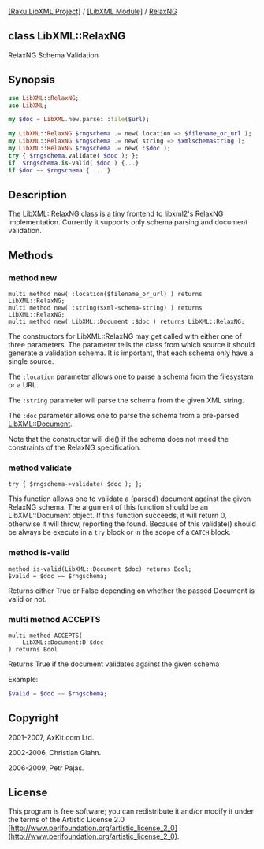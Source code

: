 [[Raku LibXML Project]](https://libxml-raku.github.io)
 / [[LibXML Module]](https://libxml-raku.github.io/LibXML-raku)
 / [RelaxNG](https://libxml-raku.github.io/LibXML-raku/RelaxNG)

class LibXML::RelaxNG
---------------------

RelaxNG Schema Validation

Synopsis
--------

```raku
use LibXML::RelaxNG;
use LibXML;

my $doc = LibXML.new.parse: :file($url);

my LibXML::RelaxNG $rngschema .= new( location => $filename_or_url );
my LibXML::RelaxNG $rngschema .= new( string => $xmlschemastring );
my LibXML::RelaxNG $rngschema .= new( :$doc );
try { $rngschema.validate( $doc ); };
if  $rngschema.is-valid( $doc ) {...}
if $doc ~~ $rngschema { ... }
```

Description
-----------

The LibXML::RelaxNG class is a tiny frontend to libxml2's RelaxNG implementation. Currently it supports only schema parsing and document validation.

Methods
-------

### method new

    multi method new( :location($filename_or_url) ) returns LibXML::RelaxNG;
    multi method new( :string($xml-schema-string) ) returns LibXML::RelaxNG;
    multi method new( LibXML::Document :$doc ) returns LibXML::RelaxNG;

The constructors for LibXML::RelaxNG may get called with either one of three parameters. The parameter tells the class from which source it should generate a validation schema. It is important, that each schema only have a single source.

The `:location` parameter allows one to parse a schema from the filesystem or a URL.

The `:string` parameter will parse the schema from the given XML string.

The `:doc` parameter allows one to parse the schema from a pre-parsed [LibXML::Document](https://libxml-raku.github.io/LibXML-raku/Document).

Note that the constructor will die() if the schema does not meed the constraints of the RelaxNG specification.

### method validate

    try { $rngschema->validate( $doc ); };

This function allows one to validate a (parsed) document against the given RelaxNG schema. The argument of this function should be an LibXML::Document object. If this function succeeds, it will return 0, otherwise it will throw, reporting the found. Because of this validate() should be always be execute in a `try` block or in the scope of a `CATCH` block.

### method is-valid

    method is-valid(LibXML::Document $doc) returns Bool;
    $valid = $doc ~~ $rngschema;

Returns either True or False depending on whether the passed Document is valid or not.

### multi method ACCEPTS

```perl6
multi method ACCEPTS(
    LibXML::Document:D $doc
) returns Bool
```

Returns True if the document validates against the given schema

Example:

```raku
$valid = $doc ~~ $rngschema;
```

Copyright
---------

2001-2007, AxKit.com Ltd.

2002-2006, Christian Glahn.

2006-2009, Petr Pajas.

License
-------

This program is free software; you can redistribute it and/or modify it under the terms of the Artistic License 2.0 [http://www.perlfoundation.org/artistic_license_2_0](http://www.perlfoundation.org/artistic_license_2_0).

